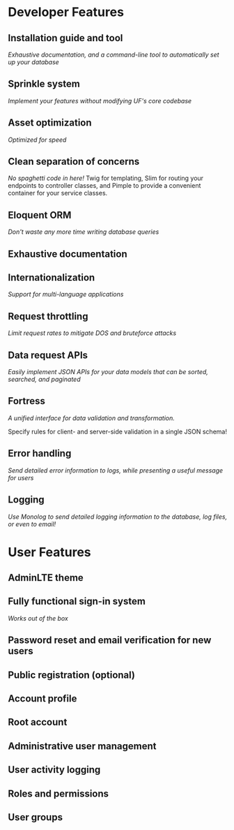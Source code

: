 # Developer Features

## Installation guide and tool
_Exhaustive documentation, and a command-line tool to automatically set up your database_

## Sprinkle system
_Implement your features without modifying UF's core codebase_


## Asset optimization
_Optimized for speed_


## Clean separation of concerns
_No spaghetti code in here!_
Twig for templating, Slim for routing your endpoints to controller classes, and Pimple to provide a convenient container for your service classes.

## Eloquent ORM
_Don't waste any more time writing database queries_

## Exhaustive documentation

## Internationalization
_Support for multi-language applications_

## Request throttling
_Limit request rates to mitigate DOS and bruteforce attacks_

## Data request APIs
_Easily implement JSON APIs for your data models that can be sorted, searched, and paginated_

## Fortress
_A unified interface for data validation and transformation._

Specify rules for client- and server-side validation in a single JSON schema!


## Error handling
_Send detailed error information to logs, while presenting a useful message for users_

## Logging
_Use Monolog to send detailed logging information to the database, log files, or even to email!_

# User Features

## AdminLTE theme

## Fully functional sign-in system
_Works out of the box_

## Password reset and email verification for new users

## Public registration (optional)

## Account profile

## Root account

## Administrative user management

## User activity logging

## Roles and permissions

## User groups

